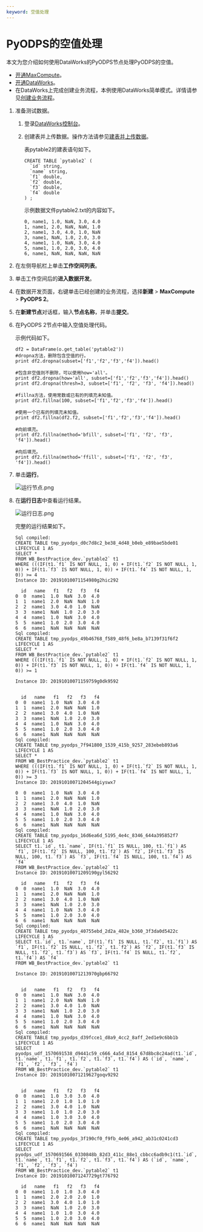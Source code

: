 ```yaml
---
keyword: 空值处理
---
```


# PyODPS的空值处理

本文为您介绍如何使用DataWorks的PyODPS节点处理PyODPS的空值。

-   [开通MaxCompute](/intl.zh-CN/准备工作/开通MaxCompute.md)。
-   [开通DataWorks](https://common-buy.aliyun.com/?commodityCode=dide_create_post#/buy)。
-   在DataWorks上完成创建业务流程，本例使用DataWorks简单模式。详情请参见[创建业务流程]()。

1.  准备测试数据。

    1.  登录[DataWorks控制台](https://workbench.data.aliyun.com/console)。

    2.  创建表并上传数据。操作方法请参见[建表并上传数据]()。

        表pytable2的建表语句如下。

        ```
        CREATE TABLE `pytable2` (
          `id` string,
          `name` string,
          `f1` double,
          `f2` double,
          `f3` double,
          `f4` double
        ) ;
        ```

        示例数据文件pytable2.txt的内容如下。

        ```
        0, name1, 1.0, NaN, 3.0, 4.0
        1, name1, 2.0, NaN, NaN, 1.0
        2, name1, 3.0, 4.0, 1.0, NaN
        3, name1, NaN, 1.0, 2.0, 3.0
        4, name1, 1.0, NaN, 3.0, 4.0
        5, name1, 1.0, 2.0, 3.0, 4.0
        6, name1, NaN, NaN, NaN, NaN
        ```

2.  在左侧导航栏上单击**工作空间列表**。

3.  单击工作空间后的**进入数据开发**。

4.  在数据开发页面，右键单击已经创建的业务流程，选择**新建** \> **MaxCompute** \> **PyODPS 2**。

5.  在**新建节点**对话框，输入**节点名称**，并单击**提交**。

6.  在PyODPS 2节点中输入空值处理代码。

    示例代码如下。

    ```
    df2 = DataFrame(o.get_table('pytable2'))
    #dropna方法，删除包含空值的行。
    print df2.dropna(subset=['f1','f2','f3','f4']).head()
    
    #包含非空值则不删除，可以使用how='all'。
    print df2.dropna(how='all', subset=['f1','f2','f3','f4']).head()
    print df2.dropna(thresh=3, subset=['f1', 'f2', 'f3', 'f4']).head()
    
    #fillna方法，使用常数或已有的列填充未知值。
    print df2.fillna(100, subset=['f1','f2','f3','f4']).head()
    
    #使用一个已有的列填充未知值。
    print df2.fillna(df2.f2, subset=['f1','f2','f3','f4']).head()
    
    #向前填充。
    print df2.fillna(method='bfill', subset=['f1', 'f2', 'f3', 'f4']).head()
    
    #向后填充。
    print df2.fillna(method='ffill', subset=['f1', 'f2', 'f3', 'f4']).head()
    ```

7.  单击**运行**。

    ![运行节点.png](https://static-aliyun-doc.oss-cn-hangzhou.aliyuncs.com/assets/img/zh-CN/6490659951/p65170.png)

8.  在**运行日志**中查看运行结果。

    ![运行日志.png](https://static-aliyun-doc.oss-cn-hangzhou.aliyuncs.com/assets/img/zh-CN/6490659951/p65237.png)

    完整的运行结果如下。

    ```
    Sql compiled:
    CREATE TABLE tmp_pyodps_d0c7d8c2_be38_4d48_b0eb_e89bae5bde01 LIFECYCLE 1 AS
    SELECT *
    FROM WB_BestPractice_dev.`pytable2` t1
    WHERE (((IF(t1.`f1` IS NOT NULL, 1, 0) + IF(t1.`f2` IS NOT NULL, 1, 0)) + IF(t1.`f3` IS NOT NULL, 1, 0)) + IF(t1.`f4` IS NOT NULL, 1, 0)) >= 4
    Instance ID: 20191010071154980g2hic292
    
      id   name   f1   f2   f3   f4
    0  0  name1  1.0  NaN  3.0  4.0
    1  1  name1  2.0  NaN  NaN  1.0
    2  2  name1  3.0  4.0  1.0  NaN
    3  3  name1  NaN  1.0  2.0  3.0
    4  4  name1  1.0  NaN  3.0  4.0
    5  5  name1  1.0  2.0  3.0  4.0
    6  6  name1  NaN  NaN  NaN  NaN
    Sql compiled:
    CREATE TABLE tmp_pyodps_49b46768_f589_48f6_be8a_b7139f31f6f2 LIFECYCLE 1 AS
    SELECT *
    FROM WB_BestPractice_dev.`pytable2` t1
    WHERE (((IF(t1.`f1` IS NOT NULL, 1, 0) + IF(t1.`f2` IS NOT NULL, 1, 0)) + IF(t1.`f3` IS NOT NULL, 1, 0)) + IF(t1.`f4` IS NOT NULL, 1, 0)) >= 1
    
    Instance ID: 20191010071159759g0dk9592
    
    
      id   name   f1   f2   f3   f4
    0  0  name1  1.0  NaN  3.0  4.0
    1  1  name1  2.0  NaN  NaN  1.0
    2  2  name1  3.0  4.0  1.0  NaN
    3  3  name1  NaN  1.0  2.0  3.0
    4  4  name1  1.0  NaN  3.0  4.0
    5  5  name1  1.0  2.0  3.0  4.0
    6  6  name1  NaN  NaN  NaN  NaN
    Sql compiled:
    CREATE TABLE tmp_pyodps_7f941800_1539_415b_9257_283ebeb893a6 LIFECYCLE 1 AS
    SELECT *
    FROM WB_BestPractice_dev.`pytable2` t1
    WHERE (((IF(t1.`f1` IS NOT NULL, 1, 0) + IF(t1.`f2` IS NOT NULL, 1, 0)) + IF(t1.`f3` IS NOT NULL, 1, 0)) + IF(t1.`f4` IS NOT NULL, 1, 0)) >= 3
    Instance ID: 20191010071204544giyswx7
    
    0  0  name1  1.0  NaN  3.0  4.0
    1  1  name1  2.0  NaN  NaN  1.0
    2  2  name1  3.0  4.0  1.0  NaN
    3  3  name1  NaN  1.0  2.0  3.0
    4  4  name1  1.0  NaN  3.0  4.0
    5  5  name1  1.0  2.0  3.0  4.0
    6  6  name1  NaN  NaN  NaN  NaN
    Sql compiled:
    CREATE TABLE tmp_pyodps_16d6ea6d_5195_4e4c_8346_644a395852f7 LIFECYCLE 1 AS
    SELECT t1.`id`, t1.`name`, IF(t1.`f1` IS NULL, 100, t1.`f1`) AS `f1`, IF(t1.`f2` IS NULL, 100, t1.`f2`) AS `f2`, IF(t1.`f3` IS NULL, 100, t1.`f3`) AS `f3`, IF(t1.`f4` IS NULL, 100, t1.`f4`) AS `f4`
    FROM WB_BestPractice_dev.`pytable2` t1
    Instance ID: 20191010071209190gyl56292
    
      id   name   f1   f2   f3   f4
    0  0  name1  1.0  NaN  3.0  4.0
    1  1  name1  2.0  NaN  NaN  1.0
    2  2  name1  3.0  4.0  1.0  NaN
    3  3  name1  NaN  1.0  2.0  3.0
    4  4  name1  1.0  NaN  3.0  4.0
    5  5  name1  1.0  2.0  3.0  4.0
    6  6  name1  NaN  NaN  NaN  NaN
    Sql compiled:
    CREATE TABLE tmp_pyodps_40755ebd_2d2a_482e_b360_3f3da0d5422c LIFECYCLE 1 AS
    SELECT t1.`id`, t1.`name`, IF(t1.`f1` IS NULL, t1.`f2`, t1.`f1`) AS `f1`, IF(t1.`f2` IS NULL, t1.`f2`, t1.`f2`) AS `f2`, IF(t1.`f3` IS NULL, t1.`f2`, t1.`f3`) AS `f3`, IF(t1.`f4` IS NULL, t1.`f2`, t1.`f4`) AS `f4`
    FROM WB_BestPractice_dev.`pytable2` t1
    
    Instance ID: 20191010071213970gbp66792
    
    
      id   name   f1   f2   f3   f4
    0  0  name1  1.0  NaN  3.0  4.0
    1  1  name1  2.0  NaN  NaN  1.0
    2  2  name1  3.0  4.0  1.0  NaN
    3  3  name1  NaN  1.0  2.0  3.0
    4  4  name1  1.0  NaN  3.0  4.0
    5  5  name1  1.0  2.0  3.0  4.0
    6  6  name1  NaN  NaN  NaN  NaN
    Sql compiled:
    CREATE TABLE tmp_pyodps_d39fcce1_d8a9_4cc2_8aff_2ed1e9c6bb1b LIFECYCLE 1 AS
    SELECT pyodps_udf_1570691538_d9441c59_c666_4a5d_8154_67d8bc8c24ad(t1.`id`, t1.`name`, t1.`f1`, t1.`f2`, t1.`f3`, t1.`f4`) AS (`id`, `name`, `f1`, `f2`, `f3`, `f4`)
    FROM WB_BestPractice_dev.`pytable2` t1
    Instance ID: 20191010071219627goqv9292
    
    
      id   name   f1   f2   f3   f4
    0  0  name1  1.0  3.0  3.0  4.0
    1  1  name1  2.0  1.0  1.0  1.0
    2  2  name1  3.0  4.0  1.0  NaN
    3  3  name1  1.0  1.0  2.0  3.0
    4  4  name1  1.0  3.0  3.0  4.0
    5  5  name1  1.0  2.0  3.0  4.0
    6  6  name1  NaN  NaN  NaN  NaN
    Sql compiled:
    CREATE TABLE tmp_pyodps_3f190cf0_f9fb_4e06_a942_ab31c0241cd3 LIFECYCLE 1 AS
    SELECT pyodps_udf_1570691566_0330848b_82d3_411c_88e1_cbbcc6adb9c1(t1.`id`, t1.`name`, t1.`f1`, t1.`f2`, t1.`f3`, t1.`f4`) AS (`id`, `name`, `f1`, `f2`, `f3`, `f4`)
    FROM WB_BestPractice_dev.`pytable2` t1
    Instance ID: 20191010071247729gt776792
    
      id   name   f1   f2   f3   f4
    0  0  name1  1.0  1.0  3.0  4.0
    1  1  name1  2.0  2.0  2.0  1.0
    2  2  name1  3.0  4.0  1.0  1.0
    3  3  name1  NaN  1.0  2.0  3.0
    4  4  name1  1.0  1.0  3.0  4.0
    5  5  name1  1.0  2.0  3.0  4.0
    6  6  name1  NaN  NaN  NaN  NaN
    ```


